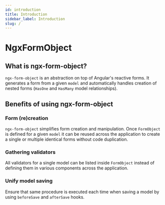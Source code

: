 ```yaml
---
id: introduction
title: Introduction
sidebar_label: Introduction
slug: /
---
```

# NgxFormObject

## What is ngx-form-object?

`ngx-form-object` is an abstraction on top of Angular's reactive forms. It generates a form from a given `model` and automatically handles creation of nested forms (`HasOne` and `HasMany` model relationships).

## Benefits of using ngx-form-object

### Form (re)creation

`ngx-form-object` simplifies form creation and manipulation. Once `FormObject` is defined for a given `model` it can be reused across the application to create a single or multiple identical forms without code duplication.

### Gathering validators

All validators for a single model can be listed inside `FormObject` instead of defining them in various components across the application.

### Unify model saving

Ensure that same procedure is executed each time when saving a model by using `beforeSave` and `afterSave` hooks.
